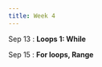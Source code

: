 ```yaml
---
title: Week 4
---
```


Sep 13
: **Loops 1: While**
<!--   : \[[videos](youtube.com)\] \[[slides](https://docs.google.com)\] -->
  
Sep 15
: **For loops, Range**
<!--   : \[[videos](youtube.com)\] \[[slides](https://docs.google.com)\] -->
<!-- : **Lab 1 due**{: .label .label-red } -->

<!-- Sep 2
: **Lab**{: .label .label-purple }[Lab 2: Variables and Expressions](https://class.mimir.io/projects/ea7024cf-a0f8-4786-9a6f-801fdea6e993) -->

<!-- 
Sep 4
: **HW**{: .label .label-blue }Released: [HW2: Variables and Types](https://class.mimir.io/assignments/5e7aad41-169d-49e6-a052-1d64ba1fb545) -->

